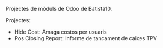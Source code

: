 Projectes de mòduls de Odoo de Batista10. 

Projectes:

* Hide Cost: Amaga costos per usuaris
* Pos Closing Report: Informe de tancament de caixes TPV
